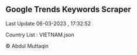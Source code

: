 

## Google Trends Keywords Scraper 
 
Last Update 06-03-2023 , 17:32:52

Country List :
VIETNAM.json



© Abdul Muttaqin 
